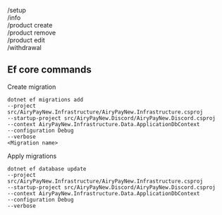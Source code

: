 /setup  
/info  
/product create <emoji> <name> <price>  
/product remove <id>  
/product edit <id> <emoji> <name> <price>  
/withdrawal <sum>  

## Ef core commands
Create migration
```
dotnet ef migrations add 
--project src/AiryPayNew.Infrastructure/AiryPayNew.Infrastructure.csproj
--startup-project src/AiryPayNew.Discord/AiryPayNew.Discord.csproj
--context AiryPayNew.Infrastructure.Data.ApplicationDbContext
--configuration Debug
--verbose
<Migration name>
```
Apply migrations
```
dotnet ef database update 
--project src/AiryPayNew.Infrastructure/AiryPayNew.Infrastructure.csproj 
--startup-project src/AiryPayNew.Discord/AiryPayNew.Discord.csproj 
--context AiryPayNew.Infrastructure.Data.ApplicationDbContext 
--configuration Debug 
--verbose
```
